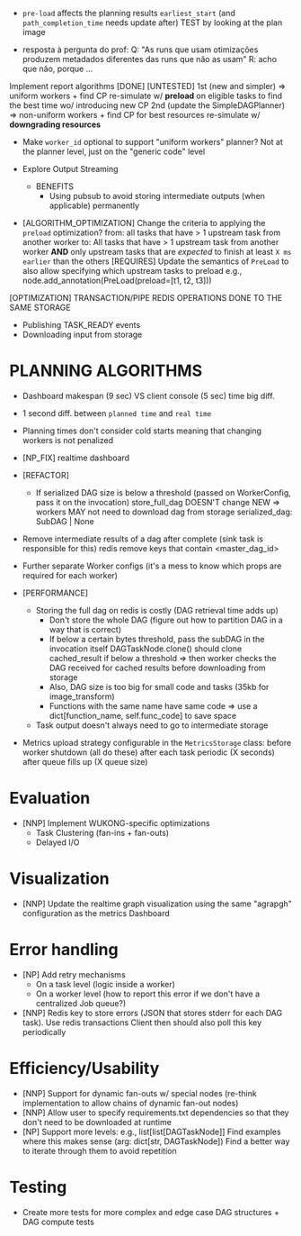 - `pre-load` affects the planning results
    `earliest_start` (and `path_completion_time` needs update after)
    TEST by looking at the plan image

- resposta à pergunta do prof:
    Q: "As runs que usam otimizações produzem metadados diferentes das runs que não as usam"
    R: acho que não, porque ...


Implement report algorithms
    [DONE] [UNTESTED] 1st (new and simpler) => uniform workers + find CP
        re-simulate w/ **preload** on eligible tasks to find the best time wo/ introducing new CP
    2nd (update the SimpleDAGPlanner) => non-uniform workers + find CP for best resources
        re-simulate w/ **downgrading resources**

- Make `worker_id` optional to support "uniform workers" planner?
    Not at the planner level, just on the "generic code" level

- Explore Output Streaming
    - BENEFITS
        - Using pubsub to avoid storing intermediate outputs (when applicable) permanently

- [ALGORITHM_OPTIMIZATION] Change the criteria to applying the `preload` optimization?
    from: all tasks that have > 1 upstream task from another worker
    to: All tasks that have > 1 upstream task from another worker **AND** only upstream tasks that are *expected* to finish at least `X ms earlier` than the others
        [REQUIRES] Update the semantics of `PreLoad` to also allow specifying which upstream tasks to preload
            e.g., node.add_annotation(PreLoad(preload=[t1, t2, t3]))

[OPTIMIZATION]
TRANSACTION/PIPE REDIS OPERATIONS DONE TO THE SAME STORAGE
- Publishing TASK_READY events
- Downloading input from storage

# PLANNING ALGORITHMS
- Dashboard makespan (9 sec) VS client console (5 sec) time big diff.
- 1 second diff. between `planned time` and `real time`
- Planning times don't consider cold starts meaning that changing workers is not penalized

- [NP_FIX] realtime dashboard

- [REFACTOR]
    - If serialized DAG size is below a threshold (passed on WorkerConfig, pass it on the invocation)
        store_full_dag DOESN'T change
        NEW => workers MAY not need to download dag from storage
            serialized_dag: SubDAG | None

- Remove intermediate results of a dag after complete (sink task is responsible for this)
    redis remove keys that contain <master_dag_id>
- Further separate Worker configs (it's a mess to know which props are required for each worker)

- [PERFORMANCE] 
    - Storing the full dag on redis is costly (DAG retrieval time adds up)
        - Don't store the whole DAG (figure out how to partition DAG in a way that is correct)
        - If below a certain bytes threshold, pass the subDAG in the invocation itself
            DAGTaskNode.clone() should clone cached_result if below a threshold => then worker checks the DAG received for cached results before downloading from storage
        - Also, DAG size is too big for small code and tasks (35kb for image_transform)
        - Functions with the same name have same code => use a dict[function_name, self.func_code] to save space
    - Task output doesn't always need to go to intermediate storage

- Metrics upload strategy configurable in the `MetricsStorage` class:
    before worker shutdown (all do these)
    after each task
    periodic (X seconds)
    after queue fills up (X queue size)

# Evaluation
- [NNP] Implement WUKONG-specific optimizations
    - Task Clustering (fan-ins + fan-outs)
    - Delayed I/O

# Visualization
- [NNP] Update the realtime graph visualization using the same "agrapgh" configuration as the metrics Dashboard

# Error handling
- [NP] Add retry mechanisms
    - On a task level (logic inside a worker)
    - On a worker level (how to report this error if we don't have a centralized Job queue?)
- [NNP] Redis key to store errors (JSON that stores stderr for each DAG task). Use redis transactions
    Client then should also poll this key periodically

# Efficiency/Usability
- [NNP] Support for dynamic fan-outs w/ special nodes (re-think implementation to allow chains of dynamic fan-out nodes)
- [NNP] Allow user to specify requirements.txt dependencies so that they don't need to be downloaded at runtime
- [NP] Support more levels: e.g., list[list[DAGTaskNode]]
    Find examples where this makes sense (arg: dict[str, DAGTaskNode])
    Find a better way to iterate through them to avoid repetition

# Testing
- Create more tests for more complex and edge case DAG structures + DAG compute tests